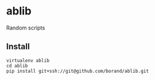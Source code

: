 ablib
=====

Random scripts

## Install
````
virtualenv ablib
cd ablib
pip install git+ssh://git@github.com/borand/ablib.git
````

